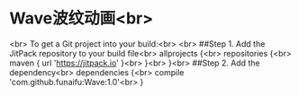 # Wave波纹动画\<br>
\<br>
To get a Git project into your build:\<br>
\<br>
##Step 1. Add the JitPack repository to your build file\<br>
allprojects {\<br>
repositories {\<br>
maven { url 'https://jitpack.io' }\<br>
}\<br>
}\<br>
##Step 2. Add the dependency\<br>
dependencies {\<br>
	        compile 'com.github.funaifu:Wave:1.0'\<br>
	}
